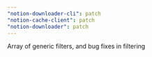 ```yaml
---
"notion-downloader-cli": patch
"notion-cache-client": patch
"notion-downloader": patch
---
```


Array of generic filters, and bug fixes in filtering
